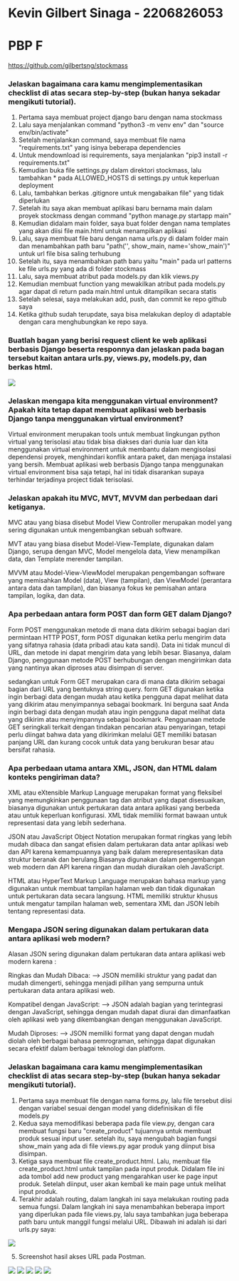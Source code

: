 # Kevin Gilbert Sinaga - 2206826053
# PBP F
https://github.com/gilbertsng/stockmass

### Jelaskan bagaimana cara kamu mengimplementasikan checklist di atas secara step-by-step (bukan hanya sekadar mengikuti tutorial).
1. Pertama saya membuat project django baru dengan nama stockmass
2. Lalu saya menjalankan command "python3 -m venv env" dan "source env/bin/activate"
3. Setelah menjalankan command, saya membuat file nama "requirements.txt" yang isinya beberapa dependencies
4. Untuk mendownload isi requirements, saya menjalankan "pip3 install -r requirements.txt"
5. Kemudian buka file settings.py dalam direktori stockmass, lalu tambahkan * pada ALLOWED_HOSTS di settings.py untuk keperluan deployment
6. Lalu, tambahkan berkas .gitignore untuk mengabaikan file" yang tidak diperlukan
7. Setelah itu saya akan membuat aplikasi baru bernama main dalam proyek stockmass dengan command "python manage.py startapp main"
8. Kemudian didalam main folder, saya buat folder dengan nama templates yang akan diisi file main.html untuk menampilkan aplikasi
9. Lalu, saya membuat file baru dengan nama urls.py di dalam folder main dan menambahkan path baru "path('', show_main, name='show_main')" untuk url file bisa saling terhubung
10. Setelah itu, saya menambahkan path baru yaitu "main" pada url patterns ke file urls.py yang ada di folder stockmass
11. Lalu, saya membuat atribut pada models.py dan klik views.py
12. Kemudian membuat function yang mewakilkan atribut pada models.py agar dapat di return pada main.html untuk ditampilkan secara statis
13. Setelah selesai, saya melakukan add, push, dan commit ke repo github saya
14. Ketika github sudah terupdate, saya bisa melakukan deploy di adaptable dengan cara menghubungkan ke repo saya.

### Buatlah bagan yang berisi request client ke web aplikasi berbasis Django beserta responnya dan jelaskan pada bagan tersebut kaitan antara urls.py, views.py, models.py, dan berkas html.
<img src="/Foto//foto.bagan.png">

### Jelaskan mengapa kita menggunakan virtual environment? Apakah kita tetap dapat membuat aplikasi web berbasis Django tanpa menggunakan virtual environment?
Virtual environment merupakan tools untuk membuat lingkungan python virtual yang terisolasi atau tidak bisa diakses dari dunia luar dan kita menggunakan virtual environment untuk membantu dalam mengisolasi dependensi proyek, menghindari konflik antara paket, dan menjaga instalasi yang bersih. Membuat aplikasi web berbasis Django tanpa menggunakan virtual environment bisa saja tetapi, hal ini tidak disarankan supaya terhindar terjadinya project tidak terisolasi. 

### Jelaskan apakah itu MVC, MVT, MVVM dan perbedaan dari ketiganya.
MVC atau yang biasa disebut Model View Controller merupakan model yang sering digunakan untuk mengembangkan sebuah software. 

MVT atau yang biasa disebut Model-View-Template, digunakan dalam Django, serupa dengan MVC, Model mengelola data, View menampilkan data, dan Template merender tampilan.

MVVM atau Model-View-ViewModel merupakan pengembangan software yang memisahkan Model (data), View (tampilan), dan ViewModel (perantara antara data dan tampilan), dan biasanya fokus ke pemisahan antara tampilan, logika, dan data.

### Apa perbedaan antara form POST dan form GET dalam Django?

Form POST menggunakan metode di mana data dikirim sebagai bagian dari permintaan HTTP POST, form POST digunakan ketika perlu mengirim data yang sifatnya rahasia (data pribadi atau kata sandi). Data ini tidak muncul di URL, dan metode ini dapat mengirim data yang lebih besar. Biasanya, dalam Django, penggunaan metode POST berhubungan dengan mengirimkan data yang nantinya akan diproses atau disimpan di server.

sedangkan untuk Form GET merupakan cara di mana data dikirim sebagai bagian dari URL yang bentuknya string query. form GET digunakan ketika ingin berbagi data dengan mudah atau ketika pengguna dapat melihat data yang dikirim atau menyimpannya sebagai bookmark. 
Ini berguna saat Anda ingin berbagi data dengan mudah atau ingin pengguna dapat melihat data yang dikirim atau menyimpannya sebagai bookmark. Penggunaan metode GET seringkali terkait dengan tindakan pencarian atau penyaringan, tetapi perlu diingat bahwa data yang dikirimkan melalui GET memiliki batasan panjang URL dan kurang cocok untuk data yang berukuran besar atau bersifat rahasia.

### Apa perbedaan utama antara XML, JSON, dan HTML dalam konteks pengiriman data?
XML atau eXtensible Markup Language merupakan format yang fleksibel yang memungkinkan penggunaan tag dan atribut yang dapat disesuaikan, biasanya digunakan untuk pertukaran data antara aplikasi yang berbeda atau untuk keperluan konfigurasi. XML tidak memiliki format bawaan untuk representasi data yang lebih sederhana.

JSON atau JavaScript Object Notation merupakan format ringkas yang lebih mudah dibaca dan sangat efisien dalam pertukaran data antar aplikasi web dan API karena kemampuannya yang baik dalam merepresentasikan data struktur beranak dan berulang.Biasanya digunakan dalam pengembangan web modern dan API karena ringan dan mudah diuraikan oleh JavaScript.

HTML atau HyperText Markup Language merupakan bahasa markup yang digunakan untuk membuat tampilan halaman web dan tidak digunakan untuk pertukaran data secara langsung. HTML memiliki struktur khusus untuk mengatur tampilan halaman web, sementara XML dan JSON lebih tentang representasi data.

### Mengapa JSON sering digunakan dalam pertukaran data antara aplikasi web modern?
Alasan JSON sering digunakan dalam pertukaran data antara aplikasi web modern karena :

Ringkas dan Mudah Dibaca: 
--> JSON memiliki struktur yang padat dan mudah dimengerti, sehingga menjadi pilihan yang sempurna untuk pertukaran data antara aplikasi web.

Kompatibel dengan JavaScript: 
--> JSON adalah bagian yang terintegrasi dengan JavaScript, sehingga dengan mudah dapat diurai dan dimanfaatkan oleh aplikasi web yang dikembangkan dengan menggunakan JavaScript.

Mudah Diproses: 
--> JSON memiliki format yang dapat dengan mudah diolah oleh berbagai bahasa pemrograman, sehingga dapat digunakan secara efektif dalam berbagai teknologi dan platform.

### Jelaskan bagaimana cara kamu mengimplementasikan checklist di atas secara step-by-step (bukan hanya sekadar mengikuti tutorial).
1. Pertama saya membuat file dengan nama forms.py, lalu file tersebut diisi dengan variabel sesuai dengan model yang didefinisikan di file models.py
2. Kedua saya memodifikasi beberapa pada file view.py, dengan cara membuat fungsi baru "create_product" tujuannya untuk membuat produk sesuai input user. setelah itu, saya mengubah bagian fungsi show_main yang ada di file views.py agar produk yang diinput bisa disimpan.
3. Ketiga saya membuat file create_product.html. Lalu, membuat file create_product.html untuk tampilan pada input produk. Didalam file ini ada tombol add new product yang mengarahkan user ke page input produk. Setelah diinput, user akan kembali ke main page untuk melihat input produk.
4. Terakhir adalah routing, dalam langkah ini saya melakukan routing pada semua fungsi. Dalam langkah ini saya menambahkan beberapa import yang diperlukan pada file views.py, lalu saya tambahkan juga beberapa path baru untuk manggil fungsi melalui URL. Dibawah ini adalah isi dari urls.py saya:
<img src="/Foto//urls">

5. Screenshot hasil akses URL pada Postman.
<img src="/Foto//foto.html.png">
<img src="/Foto//foto.xml.png">
<img src="/Foto//foto.json.png">
<img src="/Foto//foto.xmlid.png">
<img src="/Foto//foto..png">
